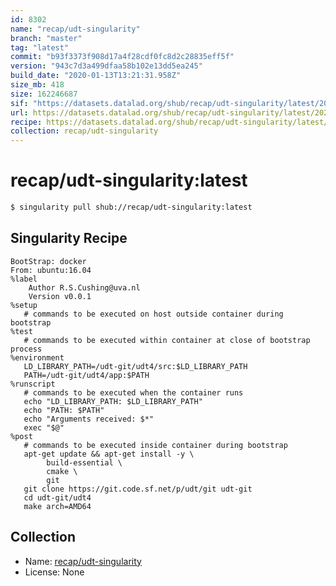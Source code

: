```yaml
---
id: 8302
name: "recap/udt-singularity"
branch: "master"
tag: "latest"
commit: "b93f3373f908d17a4f28cdf0fc8d2c28835eff5f"
version: "943c7d3a499dfaa58b102e13dd5ea245"
build_date: "2020-01-13T13:21:31.958Z"
size_mb: 418
size: 162246687
sif: "https://datasets.datalad.org/shub/recap/udt-singularity/latest/2020-01-13-b93f3373-943c7d3a/943c7d3a499dfaa58b102e13dd5ea245.simg"
url: https://datasets.datalad.org/shub/recap/udt-singularity/latest/2020-01-13-b93f3373-943c7d3a/
recipe: https://datasets.datalad.org/shub/recap/udt-singularity/latest/2020-01-13-b93f3373-943c7d3a/Singularity
collection: recap/udt-singularity
---
```


# recap/udt-singularity:latest

```bash
$ singularity pull shub://recap/udt-singularity:latest
```

## Singularity Recipe

```singularity
BootStrap: docker
From: ubuntu:16.04
%label
	Author R.S.Cushing@uva.nl
	Version v0.0.1
%setup
   # commands to be executed on host outside container during bootstrap
%test
   # commands to be executed within container at close of bootstrap process
%environment
   LD_LIBRARY_PATH=/udt-git/udt4/src:$LD_LIBRARY_PATH
   PATH=/udt-git/udt4/app:$PATH
%runscript
   # commands to be executed when the container runs
   echo "LD_LIBRARY_PATH: $LD_LIBRARY_PATH"
   echo "PATH: $PATH"
   echo "Arguments received: $*"
   exec "$@"
%post
   # commands to be executed inside container during bootstrap
   apt-get update && apt-get install -y \
        build-essential \
        cmake \
        git 
   git clone https://git.code.sf.net/p/udt/git udt-git
   cd udt-git/udt4
   make arch=AMD64
```

## Collection

 - Name: [recap/udt-singularity](https://github.com/recap/udt-singularity)
 - License: None


